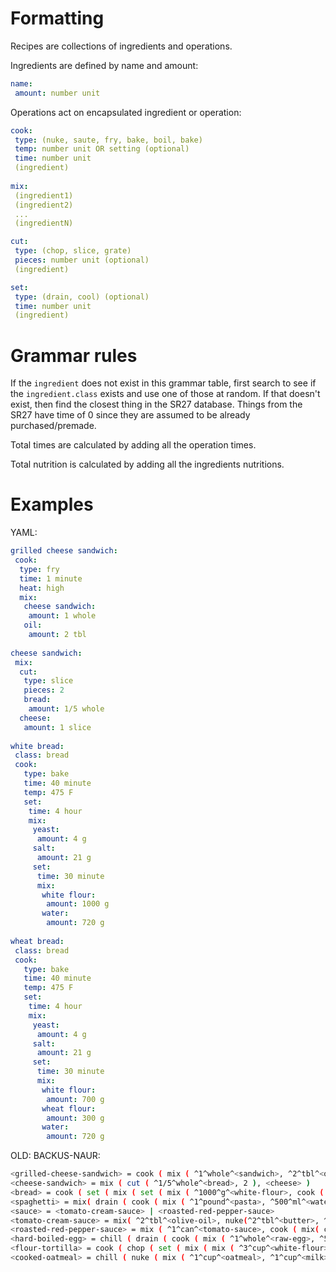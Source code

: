 # Formatting

Recipes are collections of ingredients and operations.

Ingredients are defined by name and amount:

```yaml
name:
 amount: number unit
```

Operations act on encapsulated ingredient or operation:

```yaml
cook:
 type: (nuke, saute, fry, bake, boil, bake)
 temp: number unit OR setting (optional)
 time: number unit
 (ingredient)
 
mix:
 (ingredient1)
 (ingredient2)
 ...
 (ingredientN)

cut:
 type: (chop, slice, grate)
 pieces: number unit (optional)
 (ingredient)

set:
 type: (drain, cool) (optional)
 time: number unit
 (ingredient)
```

# Grammar rules

If the ```ingredient``` does not exist in this grammar table, first search to see if the ```ingredient.class``` exists and use one of those at random. If that doesn't exist, then find the closest thing in the SR27 database. Things from the SR27 have time of 0 since they are assumed to be already purchased/premade.

Total times are calculated by adding all the operation times.

Total nutrition is calculated by adding all the ingredients nutritions.

# Examples


YAML: 

```yaml
grilled cheese sandwich:
 cook: 
  type: fry
  time: 1 minute
  heat: high
  mix:
   cheese sandwich:
    amount: 1 whole
   oil:
    amount: 2 tbl
  
cheese sandwich:
 mix:
  cut:
   type: slice
   pieces: 2
   bread:
    amount: 1/5 whole
  cheese:
   amount: 1 slice
   
white bread:
 class: bread
 cook:
   type: bake
   time: 40 minute
   temp: 475 F
   set:
    time: 4 hour
    mix:
     yeast:
      amount: 4 g
     salt:
      amount: 21 g
     set:
      time: 30 minute
      mix:
       white flour:
        amount: 1000 g
       water:
        amount: 720 g
        
wheat bread:
 class: bread
 cook:
   type: bake
   time: 40 minute
   temp: 475 F
   set:
    time: 4 hour
    mix:
     yeast:
      amount: 4 g
     salt:
      amount: 21 g
     set:
      time: 30 minute
      mix:
       white flour:
        amount: 700 g
       wheat flour:
        amount: 300 g
       water:
        amount: 720 g
```

OLD:
BACKUS-NAUR:
```bash
<grilled-cheese-sandwich> = cook ( mix ( ^1^whole^<sandwich>, ^2^tbl^<oil> ), ^5^minute^, ^400^F^ )
<cheese-sandwich> = mix ( cut ( ^1/5^whole^<bread>, 2 ), <cheese> )
<bread> = cook ( set ( mix ( set ( mix ( ^1000^g^<white-flour>, cook ( ^720^g^<water>, ^1^minute^, ^95^F^ ) ), ^30^minute^ ), ^21^g^<salt>, ^4^g^<yeast> ), ^4^hour^ ), ^40^minute^, ^475^F^ )
<spaghetti> = mix( drain ( cook ( mix ( ^1^pound^<pasta>, ^500^ml^<water> ), ^10^minute^, ^200^F^ ), <sauce> )
<sauce> = <tomato-cream-sauce> | <roasted-red-pepper-sauce>
<tomato-cream-sauce> = mix( ^2^tbl^<olive-oil>, nuke(^2^tbl^<butter>, ^1^minute), chop(^1^whole^<onion>, 100) ,  chop(^1^whole^<tomato>, ^1^minute^) )
<roasted-red-pepper-sauce> = mix ( ^1^can^<tomato-sauce>, cook ( mix( chop( ^3^whole^<pepper>, 100), ^2^tbl^<olive-oil>), ^6^minute^, ^200^F^ ) )
<hard-boiled-egg> = chill ( drain ( cook ( mix ( ^1^whole^<raw-egg>, ^500^ml^<water> ), ^10^minute^, ^212^F^ ) ), ^10^minute^ )
<flour-tortilla> = cook ( chop ( set ( mix ( mix ( ^3^cup^<white-flour>, ^5^tbl^<oil> ), ^3/4^cup^<water> ), ^30^minute^ ), 12 ), ^20^minute^)
<cooked-oatmeal> = chill ( nuke ( mix ( ^1^cup^<oatmeal>, ^1^cup^<milk>, chop(^1^whole^<banana>, 6) ), ^3^minute^ ), ^1^minute^)
```
